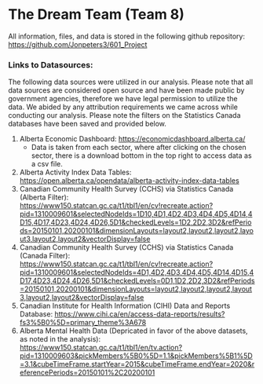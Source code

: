 # The Dream Team (Team 8)

All information, files, and data is stored in the following github repository:
https://github.com/Jonpeters3/601_Project

### Links to Datasources:
The following data sources were utilized in our analysis. Please note that all data sources are considered open source and have been made public by government agencies, therefore we have legal permission to utilize the data. We abided by any attribution requirements we came across while conducting our analysis. Please note the filters on the Statistics Canada databases have been saved and provided below.

1) Alberta Economic Dashboard: https://economicdashboard.alberta.ca/
    - Data is taken from each sector, where after clicking on the chosen sector, there is a download bottom in the top right to access data as a csv file.
3) Alberta Activity Index Data Tables: https://open.alberta.ca/opendata/alberta-activity-index-data-tables
4) Canadian Community Health Survey (CCHS) via Statistics Canada (Alberta Filter): https://www150.statcan.gc.ca/t1/tbl1/en/cv!recreate.action?pid=1310009601&selectedNodeIds=1D10,4D1,4D2,4D3,4D4,4D5,4D14,4D15,4D17,4D23,4D24,4D26,5D1&checkedLevels=1D2,2D2,3D2&refPeriods=20150101,20200101&dimensionLayouts=layout2,layout2,layout2,layout3,layout2,layout2&vectorDisplay=false
5) Canadian Community Health Survey (CCHS) via Statistics Canada (Canada Filter): https://www150.statcan.gc.ca/t1/tbl1/en/cv!recreate.action?pid=1310009601&selectedNodeIds=4D1,4D2,4D3,4D4,4D5,4D14,4D15,4D17,4D23,4D24,4D26,5D1&checkedLevels=0D1,1D2,2D2,3D2&refPeriods=20150101,20200101&dimensionLayouts=layout2,layout2,layout2,layout3,layout2,layout2&vectorDisplay=false
6) Canadian Institute for Health Information (CIHI) Data and Reports Database: https://www.cihi.ca/en/access-data-reports/results?fs3%5B0%5D=primary_theme%3A678
7) Alberta Mental Health Data (Depricated in favor of the above datasets, as noted in the analysis): https://www150.statcan.gc.ca/t1/tbl1/en/tv.action?pid=1310009603&pickMembers%5B0%5D=1.1&pickMembers%5B1%5D=3.1&cubeTimeFrame.startYear=2015&cubeTimeFrame.endYear=2020&referencePeriods=20150101%2C20200101
